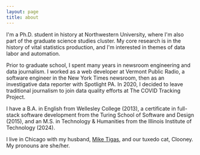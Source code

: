 ```yaml
---
layout: page
title: about
---
```


I'm a Ph.D. student in history at Northwestern University, where I'm also part of the graduate science studies cluster. My core research is in the history of vital statistics production, and I'm interested in themes of data labor and automation.

Prior to graduate school, I spent many years in newsroom engineering and data journalism. I worked as a web developer at Vermont Public Radio, a software engineer in the New York Times newsroom, then as an investigative data reporter with Spotlight PA. In 2020, I decided to leave traditional journalism to join data quality efforts at The COVID Tracking Project. 

I have a B.A. in English from Wellesley College (2013), a certificate in full-stack software development from the Turing School of Software and Design (2015), and an M.S. in Technology & Humanities from the Illinois Institute of Technology (2024).

I live in Chicago with my husband, [Mike Tigas](https://mike.tig.as/), and our tuxedo cat, Clooney. My pronouns are she/her.